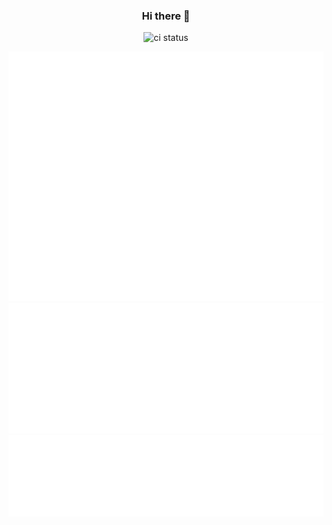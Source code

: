 <div align="center">

### Hi there 👋

![ci status](https://github.com/genkami/genkami/workflows/Test/badge.svg)

![Metrics](/github-metrics.svg)
![Commit calendar](/metrics.plugin.isocalendar.svg)
![Most used languages](/metrics.plugin.languages.svg)

</div><!-- center -->
